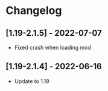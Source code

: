 # Changelog

## [1.19-2.1.5] - 2022-07-07
- Fixed crash when loading mod

## [1.19-2.1.4] - 2022-06-16
- Update to 1.19
